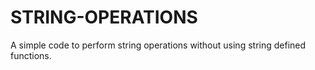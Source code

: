 # STRING-OPERATIONS
A simple code to perform string operations without using string defined functions.
